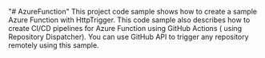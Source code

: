 "# AzureFunction" 
This project code sample shows how to create a sample Azure Function with HttpTrigger. 
This code sample also describes how to create CI/CD pipelines for Azure Function using GitHub Actions ( using Repository Dispatcher).
You can use GitHub API to trigger any repository remotely using this sample.
